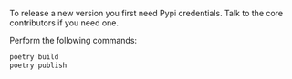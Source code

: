 
To release a new version you first need Pypi credentials. Talk to the core contributors if you need one.

Perform the following commands:

```sh
poetry build
poetry publish
```
